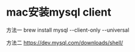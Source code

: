 
# mac安装mysql client
方法一 
brew install mysql --client-only --universal

方法二
https://dev.mysql.com/downloads/shell/
